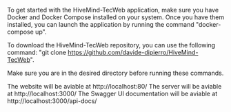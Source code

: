 To get started with the HiveMind-TecWeb application, make sure you have Docker and Docker Compose installed on your system. Once you have them installed, you can launch the application by running the command "docker-compose up". 

To download the HiveMind-TecWeb repository, you can use the following command: "git clone https://github.com/davide-dipierro/HiveMind-TecWeb". 

Make sure you are in the desired directory before running these commands.

The website will be aviable at http://localhost:80/
The server will be aviable at http://localhost:3000/
The Swagger UI documentation will be aviable at http://localhost:3000/api-docs/
